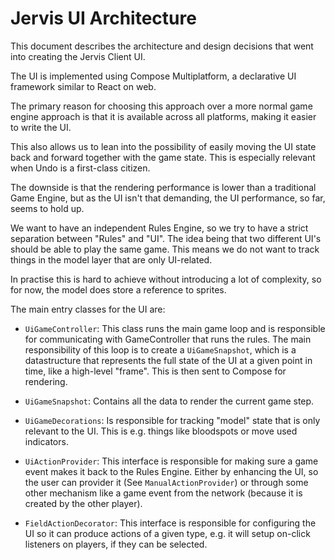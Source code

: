 # Jervis UI Architecture

This document describes the architecture and design decisions that went into 
creating the Jervis Client UI.

The UI is implemented using Compose Multiplatform, a declarative UI framework
similar to React on web.

The primary reason for choosing this approach over a more normal game engine
approach is that it is available across all platforms, making it easier to
write the UI.

This also allows us to lean into the possibility of easily moving the UI state
back and forward together with the game state. This is especially relevant
when Undo is a first-class citizen.

The downside is that the rendering performance is lower than a traditional Game Engine, but 
as the UI isn't that demanding, the UI performance, so far, seems to hold up.

We want to have an independent Rules Engine, so we try to have a strict separation
between "Rules" and "UI". The idea being that two different UI's should be able to
play the same game. This means we do not want to track things in the model layer
that are only UI-related.

In practise this is hard to achieve without introducing a lot of complexity, so for
now, the model does store a reference to sprites.

The main entry classes for the UI are:

- `UiGameController`: This class runs the main game loop and is responsible
  for communicating with GameController that runs the rules. The main
  responsibility of this loop is to create a `UiGameSnapshot`, which is a
  datastructure that represents the full state of the UI at a given point
  in time, like a high-level "frame". This is then sent to Compose for rendering.

- `UiGameSnapshot`: Contains all the data to render the current game step.

- `UiGameDecorations`: Is responsible for tracking "model" state that is only
  relevant to the UI. This is e.g. things like bloodspots or move used indicators.

- `UiActionProvider`: This interface is responsible for making sure a game event
  makes it back to the Rules Engine. Either by enhancing the UI, so the user can
  provider it (See `ManualActionProvider`) or through some other mechanism like
  a game event from the network (because it is created by the other player).

- `FieldActionDecorator`: This interface is responsible for configuring the UI so it
  can produce actions of a given type, e.g. it will setup on-click listeners on players,
  if they can be selected.

<TODO Describe how animations and sounds work>

